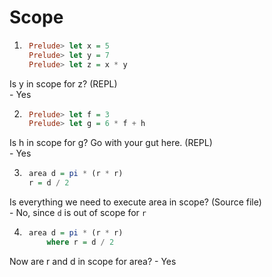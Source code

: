 # Scope

1. ```Haskell
    Prelude> let x = 5
    Prelude> let y = 7
    Prelude> let z = x * y
    ```

Is y in scope for z? (REPL)  
\- Yes

2. ```Haskell
    Prelude> let f = 3
    Prelude> let g = 6 * f + h
    ```
Is h in scope for g? Go with your gut here. (REPL)  
\- Yes

3. ```Haskell
    area d = pi * (r * r)
    r = d / 2
    ```
Is everything we need to execute area in scope? (Source file)  
\- No, since `d` is out of scope for `r`

4. ```Haskell
    area d = pi * (r * r)
        where r = d / 2
    ```
Now are r and d in scope for area?
\- Yes